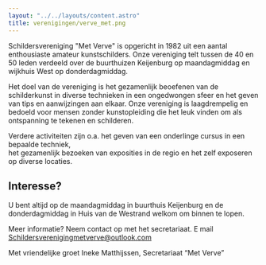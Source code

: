 ```yaml
---
layout: "../../layouts/content.astro"
title: verenigingen/verve_met.png
---
```


Schildersvereniging "Met Verve" is opgericht in 1982 uit een aantal enthousiaste amateur kunstschilders.
Onze vereniging telt tussen de 40 en 50 leden verdeeld over de buurthuizen Keijenburg op maandagmiddag en wijkhuis West op donderdagmiddag.  

Het doel van de vereniging is het gezamenlijk beoefenen van de schilderkunst in diverse technieken in een ongedwongen sfeer
en het geven van tips en aanwijzingen aan elkaar. Onze vereniging is laagdrempelig en bedoeld voor mensen zonder kunstopleiding die het leuk vinden om als ontspanning te tekenen en schilderen.

Verdere activiteiten zijn o.a. het geven van een onderlinge cursus in een bepaalde techniek,  
het gezamenlijk bezoeken van exposities in de regio en het zelf exposeren op diverse locaties.

## Interesse?
U bent altijd op de maandagmiddag in buurthuis Keijenburg en de
donderdagmiddag in Huis van de Westrand welkom om binnen te lopen.

Meer informatie? Neem contact op met het secretariaat.
E mail Schildersverenigingmetverve@outlook.com

Met vriendelijke groet 
Ineke Matthijssen,
Secretariaat “Met Verve”
